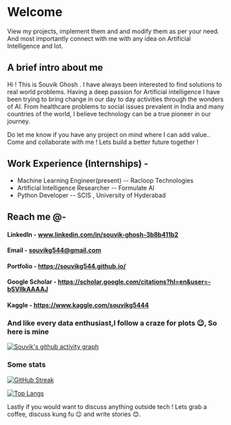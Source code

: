 # Welcome
View my projects, implement them and and modify them as per your need. And most importantly connect
with me with any idea on Artificial Intelligence and Iot. 
## A brief intro about me

Hi ! This is Souvik Ghosh . I have always been interested to find solutions to real world problems. Having a deep passion for Artificial intelligence I have been trying
to bring change in our day to day activities through the wonders of AI. From healthcare problems to social issues prevalent in India and many countries of the world, I believe technology can be a true pioneer in our journey.

Do let me know if you have any project on mind where I can add value..
Come and collaborate with me ! Lets build a better future together !

## Work Experience (Internships) -
- Machine Learning Engineer(present) -- Racloop Technologies           
- Artificial Intelligence Researcher -- Formulate AI
- Python Developer                   -- SCIS , University of Hyderabad  

## Reach me @-
#### LinkedIn                        - www.linkedin.com/in/souvik-ghosh-3b8b411b2

#### Email                           - souvikg544@gmail.com

#### Portfolio                       - https://souvikg544.github.io/

#### Google Scholar                  - https://scholar.google.com/citations?hl=en&user=-bSVllkAAAAJ

#### Kaggle                          - https://www.kaggle.com/souvikg5444


### And like every data enthusiast,I follow a craze for plots 😉, So here is mine
[![Souvik's github activity graph](https://activity-graph.herokuapp.com/graph?username=souvikg544&theme=dracula)](https://github.com/ashutosh00710/github-readme-activity-graph)

### Some stats
[![GitHub Streak](http://github-readme-streak-stats.herokuapp.com?user=souvikg544&theme=dark&background=000000)](https://git.io/streak-stats)

[![Top Langs](https://github-readme-stats.vercel.app/api/top-langs/?username=souvikg544&layout=compact)](https://github.com/anuraghazra/github-readme-stats)

Lastly if you would want to discuss anything outside tech ! 
Lets grab a coffee, discuss kung fu 😉 and write stories 😊.
